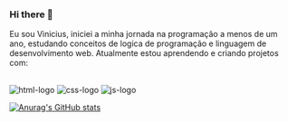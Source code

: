 ### Hi there 👋

Eu sou Vinicius, iniciei a minha jornada na programação a menos de um ano, estudando conceitos de logica de programação e linguagem de desenvolvimento web. Atualmente estou aprendendo e criando projetos com:
<br>
<br>

<img src="https://img.shields.io/badge/HTML5-E34F26?style=for-the-badge&logo=html5&logoColor=white" alt="html-logo" />  <img src="https://img.shields.io/badge/CSS3-1572B6?style=for-the-badge&logo=css3&logoColor=white" alt="css-logo" />  <img src="https://img.shields.io/badge/JavaScript-F7DF1E?style=for-the-badge&logo=javascript&logoColor=black" alt="js-logo"  />  


[![Anurag's GitHub stats](https://github-readme-stats.vercel.app/api?username=viniciussouza88)](https://github.com/anuraghazra/github-readme-stats)

